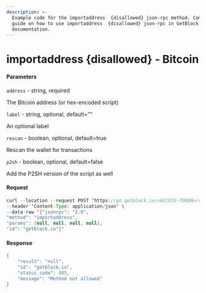 ```yaml
---
description: >-
  Example code for the importaddress  {disallowed} json-rpc method. Сomplete
  guide on how to use importaddress  {disallowed} json-rpc in GetBlock.io Web3
  documentation.
---
```


# importaddress {disallowed} - Bitcoin

#### Parameters

`address` - string, required

The Bitcoin address (or hex-encoded script)

`label` - string, optional, default=””

An optional label

`rescan` - boolean, optional, default=true

Rescan the wallet for transactions

`p2sh` - boolean, optional, default=false

Add the P2SH version of the script as well

#### Request

```java
curl --location --request POST 'https://go.getblock.io/<ACCESS-TOKEN>/v1/mainnet/' \
--header 'Content-Type: application/json' \
--data-raw '{"jsonrpc": "2.0",
"method": "importaddress",
"params": [null, null, null, null],
"id": "getblock.io"}'
```

#### Response

```java
{
    "result": "null",
    "id": "getblock.io",
    "status_code": 405,
    "message": "Method not allowed"
}
```
